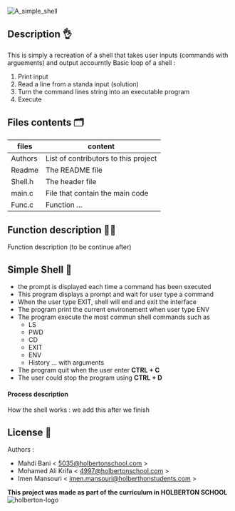 ![A_simple_shell](https://user-images.githubusercontent.com/97880395/181494936-0350fdd2-4b38-4847-b3a5-c18d8bf9eda8.png)

## Description :ok_hand:
This is simply a recreation of a shell that takes user inputs (commands with arguements) and output accourntly 
Basic loop of a shell : 
1. Print input
2. Read a line from a standa input (solution)
3. Turn the command lines string into an executable program 
4. Execute

## Files contents :card_index_dividers:

| files | content |
| ------ | ------ |
| Authors | List of contributors to this project |
| Readme | The README file |
| Shell.h | The header file |
| main.c | File that contain the main code |
| Func.c | Function ... |


## Function description :man_technologist:
Function description (to be continue after)

## Simple Shell :shell:

- the prompt is displayed each time a command has been executed
- This program displays a prompt and wait for user type a command
- When the user type EXIT, shell will end and exit the interface
- The program print the current environement when user type ENV
- The program execute the most commun shell commands such as 
    + LS
    + PWD
    + CD
    + EXIT
    + ENV
    + History ... with arguments
- The program quit when the user enter **CTRL + C**
- The user could stop the program using **CTRL  + D**
#### Process description

How the shell works : 
we add this after we finish

## License :busts_in_silhouette:
Authors :
- Mahdi Bani < 5035@holbertonschool.com >
- Mohamed Ali Krifa < 4997@holbertonschool.com >
- Imen Mansouri < imen.mansouri@holberthonstudents.com >

**This project was made as part of the curriculum in HOLBERTON SCHOOL**
![holberton-logo](https://user-images.githubusercontent.com/97880395/181658846-6e76edce-7d56-4abe-8c62-228479bde436.png)
